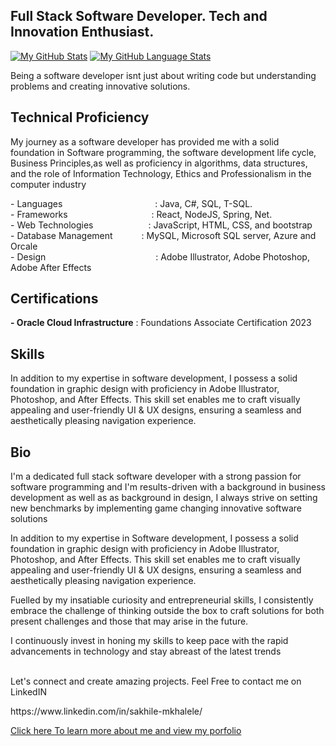 <h2>Full Stack Software Developer. Tech and Innovation Enthusiast.</h2>

[![My GitHub Stats](https://github-readme-stats.vercel)]()
[![My GitHub Language Stats](https://github-readme-stats.vercel)]()


<p>
    Being a software developer isnt just about writing code but understanding problems and creating innovative solutions.
</p>

<p>
    <h2> Technical Proficiency </h2> 
    <p>
    My journey as a software developer has provided me with a solid foundation in Software programming, the software development life cycle, Business Principles,as well as proficiency in algorithms, data structures, and the role of Information Technology, Ethics and Professionalism in the computer industry
    </p>
    - Languages              : Java, C#, SQL, T-SQL.
    <br>
    - Frameworks             : React, NodeJS, Spring, Net.
    <br>
    - Web Technologies       : JavaScript, HTML, CSS, and bootstrap
    <br>
    - Database Management    : MySQL,  Microsoft SQL server, Azure and Orcale
    <br>
   -  Design                 : Adobe Illustrator, Adobe Photoshop, Adobe After Effects
    
</p>

<p>
    
<h2>
    Certifications
</h2>
<p>
    <strong>- Oracle Cloud Infrastructure</strong> : Foundations Associate Certification 2023
</p>
    
</p>

<p>
    <h2>Skills</h2>
    <p>
        In addition to my expertise in software development, I possess a solid foundation in graphic design with proficiency in Adobe Illustrator, Photoshop, and After Effects. This skill set enables me to craft
        visually appealing and user-friendly UI & UX designs, ensuring a seamless and aesthetically pleasing navigation experience.
</p>

<h2>Bio</h2>

<p>
    I'm a dedicated full stack software developer with a strong passion for software programming and I'm results-driven with a background in business development as well as as background in design, I always strive on setting new benchmarks by implementing game changing innovative software solutions
</p>
<p>
    In addition to my expertise in Software development, I possess a solid foundation in graphic design with proficiency in Adobe Illustrator, Photoshop, and After Effects. This skill set enables me to craft visually appealing and user-friendly UI & UX designs, ensuring a seamless and aesthetically pleasing navigation experience.
</p>
<p>
    Fuelled by my insatiable curiosity and entrepreneurial skills, I consistently embrace the challenge of thinking outside the box to craft solutions for both present challenges and those that may arise in the future.
</p>




<p>I continuously invest in honing my skills to keep pace with the rapid advancements in technology and stay abreast of the latest trends</p>



</p>

<p><br>Let's connect and create amazing projects. Feel Free to contact me on  LinkedIN </p>
  https://www.linkedin.com/in/sakhile-mkhalele/
<p><a href="https://sakhilemkhalele.pages.dev/" target="blank_"> Click here To learn more about me and view my porfolio</a></p>

<!---
SakhileM17/SakhileM17 is a ✨ special ✨ repository because its `README.md` (this file) appears on your GitHub profile.
You can click the Preview link to take a look at your changes.
--->
